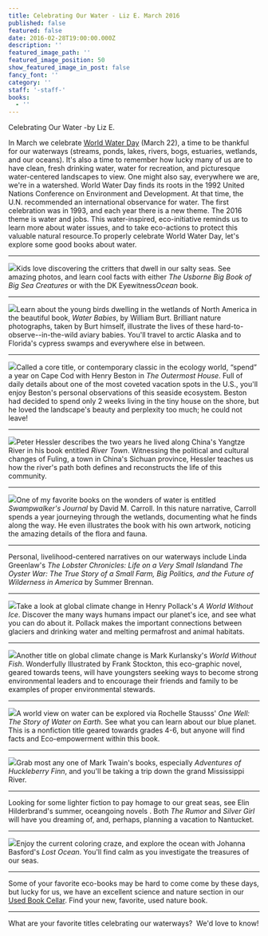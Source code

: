 ```yaml
---
title: Celebrating Our Water - Liz E. March 2016
published: false
featured: false
date: 2016-02-28T19:00:00.000Z
description: ''
featured_image_path: ''
featured_image_position: 50
show_featured_image_in_post: false
fancy_font: ''
category: ''
staff: '-staff-'
books:
  - ''
---
```


Celebrating Our Water -by Liz E.

In March we celebrate [World Water Day](http://www.unwater.org/worldwaterday) (March 22), a time to be thankful for our waterways (streams, ponds, lakes, rivers, bogs, estuaries, wetlands, and our oceans). It's also a time to remember how lucky many of us are to have clean, fresh drinking water, water for recreation, and picturesque water-centered landscapes to view. One might also say, everywhere we are, we're in a watershed. World Water Day finds its roots in the 1992 United Nations Conference on Environment and Development. At that time, the U.N. recommended an international observance for water. The first celebration was in 1993, and each year there is a new theme. The 2016 theme is water and jobs. This water-inspired, eco-initiative reminds us to learn more about water issues, and to take eco-actions to protect this valuable natural resource.To properly celebrate World Water Day, let's explore some good books about water.

---

![](/uploads/versions/usborneoceancreaturejpg---x----330-400x---.jpg)Kids love discovering the critters that dwell in our salty seas. See amazing photos, and learn cool facts with either *The Usborne Big Book of Big Sea Creatures* or with the DK Eyewitness*Ocean* book.

---

![](/uploads/versions/waterbabies---x----417-400x---.jpg)Learn about the young birds dwelling in the wetlands of North America in the beautiful book, *Water Babies*, by William Burt. Brilliant nature photographs, taken by Burt himself, illustrate the lives of these hard-to-observe--in-the-wild aviary babies. You'll travel to arctic Alaska and to Florida's cypress swamps and everywhere else in between.

---

![](/uploads/versions/outermosthouse---x----272-400x---.jpg)Called a core title, or contemporary classic in the ecology world, “spend” a year on Cape Cod with Henry Beston in *The Outermost House*. Full of daily details about one of the most coveted vacation spots in the U.S., you'll enjoy Beston's personal observations of this seaside ecosystem. Beston had decided to spend only 2 weeks living in the tiny house on the shore, but he loved the landscape's beauty and perplexity too much; he could not leave!

---

![](/uploads/versions/rivertown---x----265-400x---.jpg)Peter Hessler describes the two years he lived along China's Yangtze River in his book entitled *River Town*. Witnessing the political and cultural changes of Fuling, a town in China's Sichuan province, Hessler teaches us how the river's path both defines and reconstructs the life of this community.

---

![](/uploads/versions/swampwalkersjournal---x----265-400x---.jpg)One of my favorite books on the wonders of water is entitled *Swampwalker's Journal* by David M. Carroll. In this nature narrative, Carroll spends a year journeying through the wetlands, documenting what he finds along the way. He even illustrates the book with his own artwork, noticing the amazing details of the flora and fauna.

---

Personal, livelihood-centered narratives on our waterways include Linda Greenlaw's *The Lobster Chronicles: Life on a Very Small Island*and *The Oyster War: The True Story of a Small Farm, Big Politics, and the Future of Wilderness in America* by Summer Brennan.

---

![](/uploads/versions/worldwithoutice---x----265-400x---.jpg)Take a look at global climate change in Henry Pollack's *A World Without Ice*. Discover the many ways humans impact our planet's ice, and see what you can do about it. Pollack makes the important connections between glaciers and drinking water and melting permafrost and animal habitats.

---

![](/uploads/versions/kurlansky---x----315-400x---.jpg)Another title on global climate change is Mark Kurlansky's *World Without Fish*. Wonderfully Illustrated by Frank Stockton, this eco-graphic novel, geared towards teens, will have youngsters seeking ways to become strong environmental leaders and to encourage their friends and family to be examples of proper environmental stewards.

---

![](/uploads/versions/onewell---x----302-400x---.jpg)A world view on water can be explored via Rochelle Stausss' *One Well: The Story of Water on Earth*. See what you can learn about our blue planet. This is a nonfiction title geared towards grades 4-6, but anyone will find facts and Eco-empowerment within this book.

---

![](/uploads/versions/huckfinn---x----258-400x---.jpg)Grab most any one of Mark Twain's books, especially *Adventures of Huckleberry Finn*, and you'll be taking a trip down the grand Mississippi River.

---

Looking for some lighter fiction to pay homage to our great seas, see Elin Hilderbrand's summer, oceangoing novels . Both *The Rumor* and *Silver Girl* will have you dreaming of, and, perhaps, planning a vacation to Nantucket.

---

![](/uploads/versions/lostocean---x----400-400x---.jpg)Enjoy the current coloring craze, and explore the ocean with Johanna Basford's *Lost Ocean*. You'll find calm as you investigate the treasures of our seas.

---

Some of your favorite eco-books may be hard to come come by these days, but lucky for us, we have an excellent science and nature section in our [Used Book Cellar](http://www.brooklinebooksmith.com/used-books/  ). Find your new, favorite, used nature book.

---

What are your favorite titles celebrating our waterways?&nbsp; We'd love to know!

&nbsp;

&nbsp;